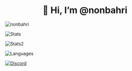 <h1 align="center">👋 Hi, I’m @nonbahri</h1>
<p> <img src="https://komarev.com/ghpvc/?username=nonbahri&label=Profile%20views&color=0e75b6&style=flat" alt="nonbahri" /> </p>
<p> <img alt="Stats" src="https://my-readme-five.vercel.app/api?username=nonbahri&count_private=true&show_icons=true&show_icons=true&theme=dracula" /> </p>
<p> <img alt="Stats2" src="https://github-readme-streak-stats.herokuapp.com/?user=nonbahri&theme=dracula" /> </p>
<p> <img alt="Languages" src="https://my-readme-five.vercel.app/api/top-langs/?username=nonbahri&layout=compact&langs_count=10&show_icons=true&theme=dracula" /> </p>
<a href="https://discord.com/users/1280915305534590989"><img src="https://lanyard.cnrad.dev/api/1280915305534590989?borderRadius=20px&bg=00000000" alt="Discord" /></a>
